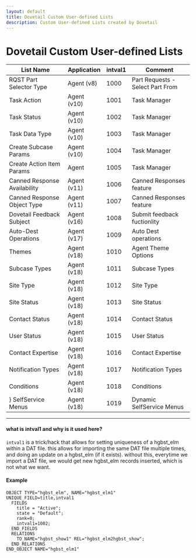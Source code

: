 ```yaml
---
layout: default
title: Dovetail Custom User-defined Lists
description: Custom User-defined Lists created by Dovetail
---
```


# Dovetail Custom User-defined Lists

| List Name | Application | intval1 | Comment |
| --- | --- | --- | --- |
| RQST Part Selector Type | Agent (v8) | 1000 | Part Requests - Select Part From|
| Task Action | Agent (v10)  | 1001 | Task Manager|
| Task Status | Agent (v10)  | 1002 | Task Manager|
| Task Data Type | Agent (v10)  | 1003 | Task Manager|
| Create Subcase Params | Agent (v10)  | 1004 | Task Manager|
| Create Action Item Params | Agent  | 1005 | Task Manager|
| Canned Response Availability | Agent (v11) | 1006 | Canned Responses feature|
| Canned Response Object Type | Agent (v11) | 1007 | Canned Responses feature|
| Dovetail Feedback Subject | Agent (v16) | 1008 | Submit feedback fuctionlity|
| Auto-Dest Operations | Agent (v17) | 1009 | Auto Dest operations|
| Themes | Agent (v18) | 1010 | Agent Theme Options|
| Subcase Types | Agent (v18) | 1011 | Subcase Types |
| Site Type | Agent (v18) | 1012 | Site Type |
| Site Status | Agent (v18) | 1013 | Site Status |
| Contact Status | Agent (v18) | 1014 | Contact Status |
| User Status | Agent (v18) | 1015 | User Status |
| Contact Expertise | Agent (v18) | 1016 | Contact Expertise |
| Notification Types | Agent (v18) | 1017 | Notification Types |
| Conditions | Agent (v18) | 1018 | Conditions |
} SelfService Menus | Agent (v18) | 1019 | Dynamic SelfService Menus |

---

#### what is intval1 and why is it used here?

`intval1` is a trick/hack that allows for setting uniqueness of a hgbst_elm within a DAT file. this allows for importing the same DAT file multiple times, and doing an update on a hgbst_elm (if it exists). without this, everytime we import a DAT file, we would get new hgbst_elm records inserted, which is not what we want.

#### Example

~~~
OBJECT TYPE="hgbst_elm", NAME="hgbst_elm1"
UNIQUE_FIELD=title,intval1
  FIELDS
    title = "Active";
    state = "Default";
    rank=0;
    intval1=1002;
  END_FIELDS
  RELATIONS
    TO_NAME="hgbst_show1" REL="hgbst_elm2hgbst_show";
  END_RELATIONS
END_OBJECT NAME="hgbst_elm1"
~~~
